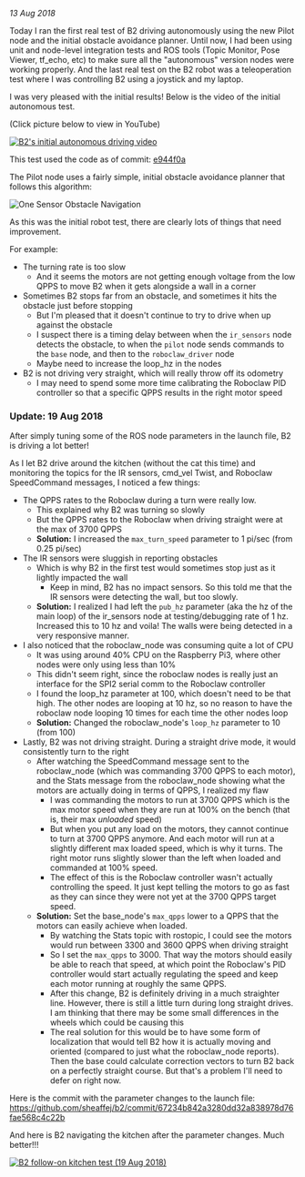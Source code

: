 _13 Aug 2018_

Today I ran the first real test of B2 driving autonomously using the new Pilot node and the initial obstacle avoidance planner. Until now, I had been using unit and node-level integration tests and ROS tools (Topic Monitor, Pose Viewer, tf_echo, etc) to make sure all the "autonomous" version nodes were working properly. And the last real test on the B2 robot was a teleoperation test where I was controlling B2 using a joystick and my laptop.

I was very pleased with the initial results! Below is the video of the initial autonomous test.

(Click picture below to view in YouTube)

[![B2's initial autonomous driving video](https://img.youtube.com/vi/EFLEaKHsunI/0.jpg)](https://www.youtube.com/watch?v=EFLEaKHsunI)

This test used the code as of commit: [e944f0a](https://github.com/sheaffej/b2/tree/e944f0a4f20038805e9b6f8c4cdf259ed273e4da)

The Pilot node uses a fairly simple, initial obstacle avoidance planner that follows this algorithm:

![One Sensor Obstacle Navigation](https://github.com/sheaffej/b2/raw/master/design/Obstacle_Navigation-One_Sensor_Flow.png)

As this was the initial robot test, there are clearly lots of things that need improvement. 

For example:
* The turning rate is too slow
  * And it seems the motors are not getting enough voltage from the low QPPS to move B2 when it gets alongside a wall in a corner
* Sometimes B2 stops far from an obstacle, and sometimes it hits the obstacle just before stopping
  * But I'm pleased that it doesn't continue to try to drive when up against the obstacle
  * I suspect there is a timing delay between when the `ir_sensors` node detects the obstacle, to when the `pilot` node sends commands to the `base` node, and then to the `roboclaw_driver` node
  * Maybe need to increase the loop_hz in the nodes
* B2 is not driving very straight, which will really throw off its odometry
  * I may need to spend some more time calibrating the Roboclaw PID controller so that a specific QPPS results in the right motor speed

### Update: 19 Aug 2018

After simply tuning some of the ROS node parameters in the launch file, B2 is driving a lot better! 

As I let B2 drive around the kitchen (without the cat this time) and monitoring the topics for the IR sensors, cmd_vel Twist, and Roboclaw SpeedCommand messages, I noticed a few things:
* The QPPS rates to the Roboclaw during a turn were really low.
  * This explained why B2 was turning so slowly
  * But the QPPS rates to the Roboclaw when driving straight were at the max of 3700 QPPS
  * **Solution:** I increased the `max_turn_speed` parameter to 1 pi/sec (from 0.25 pi/sec)
* The IR sensors were sluggish in reporting obstacles
  * Which is why B2 in the first test would sometimes stop just as it lightly impacted the wall
    * Keep in mind, B2 has no impact sensors. So this told me that the IR sensors were detecting the wall, but too slowly.
  * **Solution:** I realized I had left the `pub_hz` parameter (aka the hz of the main loop) of the ir_sensors node at testing/debugging rate of 1 hz. Increased this to 10 hz and voila! The walls were being detected in a very responsive manner.
* I also noticed that the roboclaw_node was consuming quite a lot of CPU
  * It was using around 40% CPU on the Raspberry Pi3, where other nodes were only using less than 10%
  * This didn't seem right, since the roboclaw nodes is really just an interface for the SPI2 serial comm to the Roboclaw controller
  * I found the loop_hz parameter at 100, which doesn't need to be that high. The other nodes are looping at 10 hz, so no reason to have the roboclaw node looping 10 times for each time the other nodes loop
  * **Solution:** Changed the roboclaw_node's `loop_hz` parameter to 10 (from 100)
* Lastly, B2 was not driving straight. During a straight drive mode, it would consistently turn to the right
  * After watching the SpeedCommand message sent to the roboclaw_node (which was commanding 3700 QPPS to each motor), and the Stats message from the roboclaw_node showing what the motors are actually doing in terms of QPPS, I realized my flaw
    * I was commanding the motors to run at 3700 QPPS which is the max motor speed when they are run at 100% on the bench (that is, their max _unloaded_ speed)
    * But when you put any load on the motors, they cannot continue to turn at 3700 QPPS anymore. And each motor will run at a slightly different max loaded speed, which is why it turns. The right motor runs slightly slower than the left when loaded and commanded at 100% speed.
    * The effect of this is the Roboclaw controller wasn't actually controlling the speed. It just kept telling the motors to go as fast as they can since they were not yet at the 3700 QPPS target speed.
  * **Solution:** Set the base_node's `max_qpps` lower to a QPPS that the motors can easily achieve when loaded.
    * By watching the Stats topic with rostopic, I could see the motors would run between 3300 and 3600 QPPS when driving straight
    * So I set the `max_qpps` to 3000. That way the motors should easily be able to reach that speed, at which point the Roboclaw's PID controller would start actually regulating the speed and keep each motor running at roughly the same QPPS.
    * After this change, B2 is definitely driving in a much straighter line. However, there is still a little turn during long straight drives. I am thinking that there may be some small differences in the wheels which could be causing this
    * The real solution for this would be to have some form of localization that would tell B2 how it is actually moving and oriented (compared to just what the roboclaw_node reports). Then the base could calculate correction vectors to turn B2 back on a perfectly straight course. But that's a problem I'll need to defer on right now.

Here is the commit with the parameter changes to the launch file:
https://github.com/sheaffej/b2/commit/67234b842a3280dd32a838978d76fae568c4c22b

And here is B2 navigating the kitchen after the parameter changes. Much better!!!

[![B2 follow-on kitchen test (19 Aug 2018)](https://img.youtube.com/vi/rDFhwQ56HUw/0.jpg)](https://www.youtube.com/watch?v=rDFhwQ56HUw)